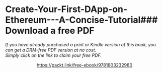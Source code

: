 # Create-Your-First-DApp-on-Ethereum---A-Concise-Tutorial### Download a free PDF

 <i>If you have already purchased a print or Kindle version of this book, you can get a DRM-free PDF version at no cost.<br>Simply click on the link to claim your free PDF.</i>
<p align="center"> <a href="https://packt.link/free-ebook/9781803232980">https://packt.link/free-ebook/9781803232980 </a> </p>